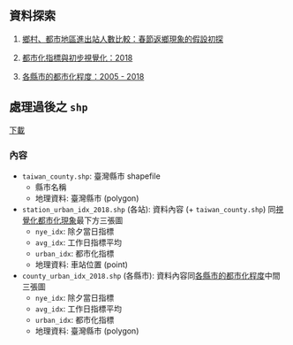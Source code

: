 ## 資料探索

1. [鄉村、都市地區進出站人數比較：春節返鄉現象的假設初探](./explore/)

1. [都市化指標與初步視覺化：2018](./urban_idx/)

1. [各縣市的都市化程度：2005 - 2018](./urbanizing/)

## 處理過後之 `shp`

[下載](./taiwan_railway_urban_idx_2018_shp.7z)

### 內容

- `taiwan_county.shp`: 臺灣縣市 shapefile
    - 縣市名稱
    - 地理資料: 臺灣縣市 (polygon)
- `station_urban_idx_2018.shp` (各站): 資料內容 (+ `taiwan_county.shp`) 同[視覺化都市化現象](https://liao961120.github.io/railwayViz/urban_idx/)最下方三張圖
    - `nye_idx`: 除夕當日指標
    - `avg_idx`: 工作日指標平均
    - `urban_idx`: 都市化指標
    - 地理資料: 車站位置 (point)
- `county_urban_idx_2018.shp` (各縣市): 資料內容同[各縣市的都市化程度](https://liao961120.github.io/railwayViz/urbanizing/)中間三張圖
    - `nye_idx`: 除夕當日指標
    - `avg_idx`: 工作日指標平均
    - `urban_idx`: 都市化指標
    - 地理資料: 臺灣縣市 (polygon)

